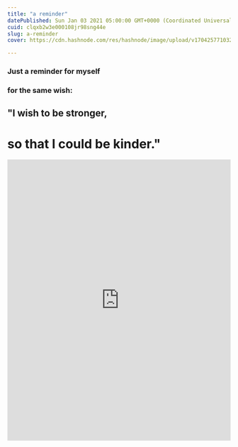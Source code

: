 ```yaml
---
title: "a reminder"
datePublished: Sun Jan 03 2021 05:00:00 GMT+0000 (Coordinated Universal Time)
cuid: clqxb2w3e000108jr98sng44e
slug: a-reminder
cover: https://cdn.hashnode.com/res/hashnode/image/upload/v1704257710326/6be38e7c-6a5e-4912-bea9-135482f2973b.jpeg

---
```


### Just a reminder for myself 
### for the same wish:
## "I wish to be stronger, 
# so that I could be kinder."

<iframe src="https://www.facebook.com/plugins/post.php?href=https%3A%2F%2Fwww.facebook.com%2Fsalmonellasan%2Fposts%2Fpfbid0dwsiXxR2NMnXPNjm4fCXr9apWCJKyDuV7EnG38DpVkp3CqnxV695mAyM23q3bAbFl&show_text=true&width=500" width="500" height="634" style="border:none;overflow:hidden;margin:auto;width:100%;" scrolling="no" frameborder="0" allowfullscreen="true" allow="autoplay; clipboard-write; encrypted-media; picture-in-picture; web-share"></iframe>